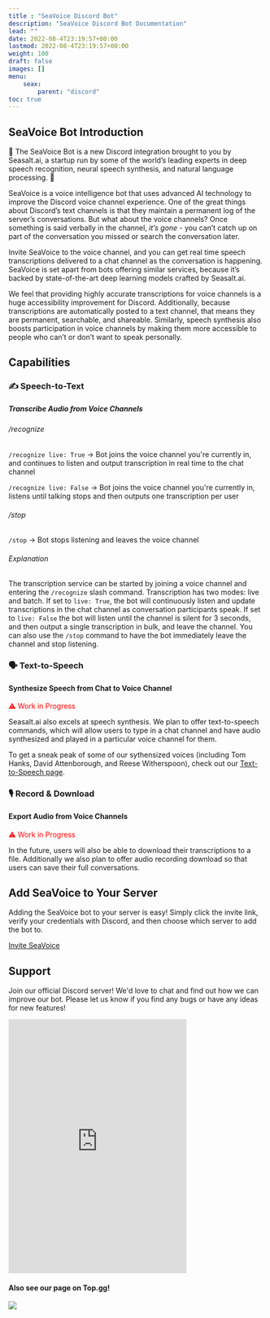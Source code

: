 ```yaml
---
title : "SeaVoice Discord Bot"
description: "SeaVoice Discord Bot Documentation"
lead: ""
date: 2022-08-4T23:19:57+00:00
lastmod: 2022-08-4T23:19:57+00:00
weight: 100
draft: false
images: []
menu:
    seax:
        parent: "discord"
toc: true
---
```


## SeaVoice Bot Introduction

🐙 The SeaVoice Bot is a new Discord integration brought to you by Seasalt.ai, a startup run by some of the world’s leading experts in deep speech recognition, neural speech synthesis, and natural language processing. 🐙

SeaVoice is a voice intelligence bot that uses advanced AI technology to improve the Discord voice channel experience. One of the great things about Discord’s text channels is that they maintain a permanent log of the server’s conversations. But what about the voice channels? Once something is said verbally in the channel, *it’s gone* - you can’t catch up on part of the conversation you missed or search the conversation later. 

Invite SeaVoice to the voice channel, and you can get real time speech transcriptions delivered to a chat channel as the conversation is happening. SeaVoice is set apart from bots offering similar services, because it’s backed by state-of-the-art deep learning models crafted by Seasalt.ai.

We feel that providing highly accurate transcriptions for voice channels is a huge accessibility improvement for Discord. Additionally, because transcriptions are automatically posted to a text channel, that means they are permanent, searchable, and shareable. Similarly, speech synthesis also boosts participation in voice channels by making them more accessible to people who can’t or don’t want to speak personally.

## Capabilities

### ✍️ Speech-to-Text
##### Transcribe Audio from Voice Channels

###### /recognize

`/recognize live: True` -> Bot joins the voice channel you're currently in, and continues to listen and output transcription in real time to the chat channel

`/recognize live: False` -> Bot joins the voice channel you're currently in, listens until talking stops and then outputs one transcription per user

###### /stop

`/stop` -> Bot stops listening and leaves the voice channel

###### Explanation

The transcription service can be started by joining a voice channel and entering the `/recognize` slash command. Transcription has two modes: live and batch. If set to `live: True`, the bot will continuously listen and update transcriptions in the chat channel as conversation participants speak. If set to `live: False` the bot will listen until the channel is silent for 3 seconds, and then output a single transcription in bulk, and leave the channel. You can also use the `/stop` command to have the bot immediately leave the channel and stop listening.

### 🗣 Text-to-Speech
#### Synthesize Speech from Chat to Voice Channel 
<p style="color:red">⚠️ Work in Progress</p>

Seasalt.ai also excels at speech synthesis. We plan to offer text-to-speech commands, which will allow users to type in a chat channel and have audio synthesized and played in a particular voice channel for them. 

To get a sneak peak of some of our sythensized voices (including Tom Hanks, David Attenborough, and Reese Witherspoon), check out our [Text-to-Speech page](https://suite.seasalt.ai/tts).


### 🎙️ Record & Download
#### Export Audio from Voice Channels
<p style="color:red">⚠️ Work in Progress</p>

In the future, users will also be able to download their transcriptions to a file. Additionally we also plan to offer audio recording download so that users can save their full conversations.

## Add SeaVoice to Your Server

Adding the SeaVoice bot to your server is easy! Simply click the invite link, verify your credentials with Discord, and then choose which server to add the bot to.

<div class="row justify-content-center">
    <div class="col-lg-9 col-xl-8 text-center">
        <p class="lead"></p>
        <a class="btn btn-primary btn-lg px-4 mb-2" href="https://discord.com/api/oauth2/authorize?client_id=1001955060210749492&permissions=2184436736&scope=bot%20applications.commands" role="button">Invite SeaVoice</a>
    </div>
</div>

## Support

Join our official Discord server! We'd love to chat and find out how we can improve our bot. Please let us know if you find any bugs or have any ideas for new features!

<div class="row justify-content-center">
    <iframe src="https://discordapp.com/widget?id=919037515514654721&theme=dark" width="350" height="500" allowtransparency="true" frameborder="0" sandbox="allow-popups allow-popups-to-escape-sandbox allow-same-origin allow-scripts"></iframe>
</div>  

#### Also see our page on Top.gg!

<div class="row justify-content-center">
    <a href="https://top.gg/bot/1001955060210749492">
        <img src="https://top.gg/api/widget/1001955060210749492.svg">
    </a>
</div>